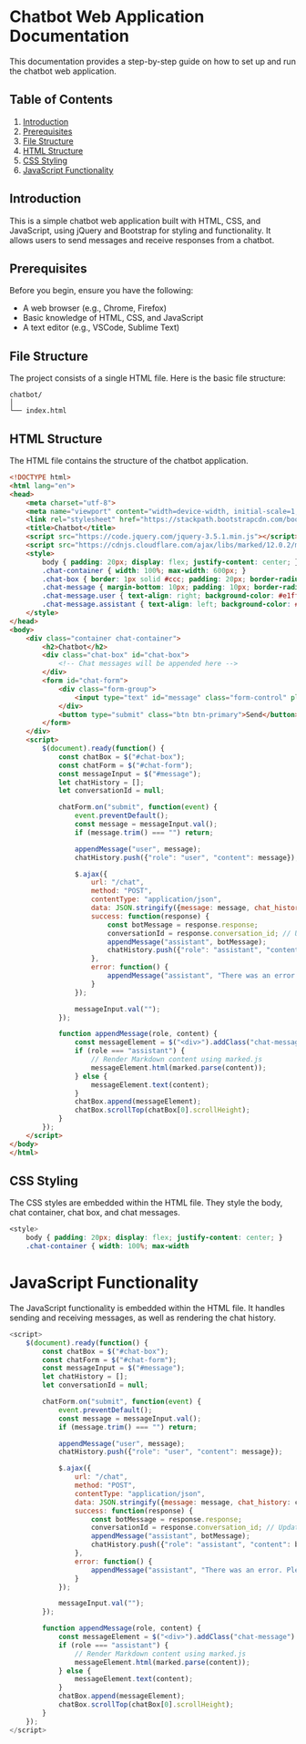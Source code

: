 
# Chatbot Web Application Documentation

This documentation provides a step-by-step guide on how to set up and run the chatbot web application.

## Table of Contents
1. [Introduction](#introduction)
2. [Prerequisites](#prerequisites)
3. [File Structure](#file-structure)
4. [HTML Structure](#html-structure)
5. [CSS Styling](#css-styling)
6. [JavaScript Functionality](#javascript-functionality)
  

## Introduction
This is a simple chatbot web application built with HTML, CSS, and JavaScript, using jQuery and Bootstrap for styling and functionality. It allows users to send messages and receive responses from a chatbot.

## Prerequisites
Before you begin, ensure you have the following:
- A web browser (e.g., Chrome, Firefox)
- Basic knowledge of HTML, CSS, and JavaScript
- A text editor (e.g., VSCode, Sublime Text)

## File Structure
The project consists of a single HTML file. Here is the basic file structure:

```
chatbot/
│
└── index.html
```

## HTML Structure
The HTML file contains the structure of the chatbot application.

```html
<!DOCTYPE html>
<html lang="en">
<head>
    <meta charset="utf-8">
    <meta name="viewport" content="width=device-width, initial-scale=1, shrink-to-fit=no">
    <link rel="stylesheet" href="https://stackpath.bootstrapcdn.com/bootstrap/4.5.0/css/bootstrap.min.css">
    <title>Chatbot</title>
    <script src="https://code.jquery.com/jquery-3.5.1.min.js"></script>
    <script src="https://cdnjs.cloudflare.com/ajax/libs/marked/12.0.2/marked.min.js"></script>
    <style>
        body { padding: 20px; display: flex; justify-content: center; }
        .chat-container { width: 100%; max-width: 600px; }
        .chat-box { border: 1px solid #ccc; padding: 20px; border-radius: 10px; max-height: 500px; overflow-y: scroll; }
        .chat-message { margin-bottom: 10px; padding: 10px; border-radius: 5px; }
        .chat-message.user { text-align: right; background-color: #e1ffc7; }
        .chat-message.assistant { text-align: left; background-color: #f1f1f1; }
    </style>
</head>
<body>
    <div class="container chat-container">
        <h2>Chatbot</h2>
        <div class="chat-box" id="chat-box">
            <!-- Chat messages will be appended here -->
        </div>
        <form id="chat-form">
            <div class="form-group">
                <input type="text" id="message" class="form-control" placeholder="Type your message...">
            </div>
            <button type="submit" class="btn btn-primary">Send</button>
        </form>
    </div>
    <script>
        $(document).ready(function() {
            const chatBox = $("#chat-box");
            const chatForm = $("#chat-form");
            const messageInput = $("#message");
            let chatHistory = [];
            let conversationId = null;

            chatForm.on("submit", function(event) {
                event.preventDefault();
                const message = messageInput.val();
                if (message.trim() === "") return;

                appendMessage("user", message);
                chatHistory.push({"role": "user", "content": message});

                $.ajax({
                    url: "/chat",
                    method: "POST",
                    contentType: "application/json",
                    data: JSON.stringify({message: message, chat_history: chatHistory, user_id: "ayoabmi", conversation_id: conversationId}),
                    success: function(response) {
                        const botMessage = response.response;
                        conversationId = response.conversation_id; // Update the conversation ID
                        appendMessage("assistant", botMessage);
                        chatHistory.push({"role": "assistant", "content": botMessage, "conversation_id": conversationId});
                    },
                    error: function() {
                        appendMessage("assistant", "There was an error. Please try again.");
                    }
                });

                messageInput.val("");
            });

            function appendMessage(role, content) {
                const messageElement = $("<div>").addClass("chat-message").addClass(role);
                if (role === "assistant") {
                    // Render Markdown content using marked.js
                    messageElement.html(marked.parse(content));
                } else {
                    messageElement.text(content);
                }
                chatBox.append(messageElement);
                chatBox.scrollTop(chatBox[0].scrollHeight);
            }
        });
    </script>
</body>
</html>
```

## CSS Styling
The CSS styles are embedded within the HTML file. They style the body, chat container, chat box, and chat messages.

```css
<style>
    body { padding: 20px; display: flex; justify-content: center; }
    .chat-container { width: 100%; max-width
```


# JavaScript Functionality
The JavaScript functionality is embedded within the HTML file. It handles sending and receiving messages, as well as rendering the chat history.

```javascript
<script>
    $(document).ready(function() {
        const chatBox = $("#chat-box");
        const chatForm = $("#chat-form");
        const messageInput = $("#message");
        let chatHistory = [];
        let conversationId = null;

        chatForm.on("submit", function(event) {
            event.preventDefault();
            const message = messageInput.val();
            if (message.trim() === "") return;

            appendMessage("user", message);
            chatHistory.push({"role": "user", "content": message});

            $.ajax({
                url: "/chat",
                method: "POST",
                contentType: "application/json",
                data: JSON.stringify({message: message, chat_history: chatHistory, user_id: "ayoabmi", conversation_id: conversationId}),
                success: function(response) {
                    const botMessage = response.response;
                    conversationId = response.conversation_id; // Update the conversation ID
                    appendMessage("assistant", botMessage);
                    chatHistory.push({"role": "assistant", "content": botMessage, "conversation_id": conversationId});
                },
                error: function() {
                    appendMessage("assistant", "There was an error. Please try again.");
                }
            });

            messageInput.val("");
        });

        function appendMessage(role, content) {
            const messageElement = $("<div>").addClass("chat-message").addClass(role);
            if (role === "assistant") {
                // Render Markdown content using marked.js
                messageElement.html(marked.parse(content));
            } else {
                messageElement.text(content);
            }
            chatBox.append(messageElement);
            chatBox.scrollTop(chatBox[0].scrollHeight);
        }
    });
</script>


```
